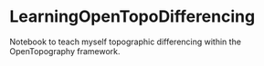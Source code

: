 # LearningOpenTopoDifferencing
Notebook to teach myself topographic differencing within the OpenTopography framework.
